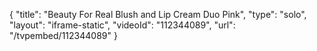 {
    "title": "Beauty For Real Blush and Lip Cream Duo  Pink",
    "type": "solo",
    "layout": "iframe-static",
    "videoId": "112344089",
    "url": "\/tvpembed\/112344089"
}